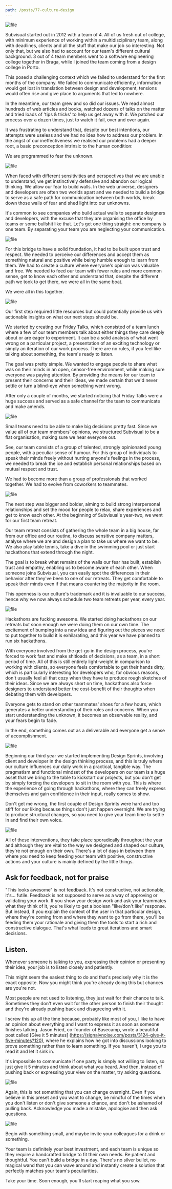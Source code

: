 ```yaml
---
path: /posts/77-culture-design
---
```


![file](https://subvisual.s3.amazonaws.com/blog/post_image/99/image-1458578163461.jpg)

Subvisual started out in 2012 with a team of 4. All of us fresh out of college, with minimum experience of working within a multidisciplinary team, along with deadlines, clients and all the stuff that make our job so interesting. Not only that, but we also had to account for our team's different cultural background. 3 out of 4 team members went to a software engineering college together in Braga, while I joined the team coming from a design college in Porto. 


This posed a challenging context which we failed to understand for the first months of the company. We failed to communicate efficiently, information would get lost in translation between design and development, tensions would often rise and give place to arguments that led to nowhere. 

In the meantime, our team grew and so did our issues. We read almost hundreds of web articles and books, watched dozens of talks on the matter and tried loads of 'tips & tricks' to help us get away with it. We patched our process over a dozen times, just to watch it fail, over and over again. 

It was frustrating to understand that, despite our best intentions, our attempts were useless and we had no idea how to address our problem. In the angst of our ineffectiveness we realised our problems had a deeper root, a basic preconception intrinsic to the human condition: 

We are programmed to fear the unknown. 


![file](https://subvisual.s3.amazonaws.com/blog/post_image/100/image-1458578175785.jpg)


When faced with different sensitivities and perspectives that we are unable to understand, we get instinctively defensive and abandon our logical thinking. We allow our fear to build walls. In the web universe, designers and developers are often two worlds apart and we needed to build a bridge to serve as a safe path for communication between both worlds, break down those walls of fear and shed light into our unknowns. 


It's common to see companies who build actual walls to separate designers and developers, with the excuse that they are organising the office by teams or some bullshit like that. Let's get one thing straight: one company is one team. By separating your team you are neglecting your communication.


![file](https://subvisual.s3.amazonaws.com/blog/post_image/102/image-1458578277695.jpg)

For this bridge to have a solid foundation, it had to be built upon trust and respect. We needed to perceive our differences and accept them as something natural and positive while being humble enough to learn from them. We had to create a culture where everyone's opinion was valuable and free. We needed to feed our team with fewer rules and more common sense, get to know each other and understand that, despite the different path we took to get there, we were all in the same boat. 

We were all in this together. 


![file](https://subvisual.s3.amazonaws.com/blog/post_image/103/image-1458578285660.jpg)

Our first step required  little resources but could potentially provide us with actionable insights on what our next steps should be. 

We started by creating our Friday Talks, which consisted of a team lunch where a few of our team members talk about either things they care deeply about or are eager to experiment. It can be a solid analysis of what went wrong on a particular project, a presentation of an exciting technology or simply an iteration of our work process. There are no rules, if you feel like talking about something, the team's ready to listen. 

The goal was pretty simple. We wanted to engage people to share what was on their minds in an open, censor-free environment, while making sure everyone was paying attention. By providing the means for our team to present their concerns and their ideas, we made certain that we'd never settle or turn a blind-eye when something went wrong. 

After only a couple of months, we started noticing that Friday Talks were a huge success and served as a safe channel for the team to communicate and make amends.


![file](https://subvisual.s3.amazonaws.com/blog/post_image/104/image-1458578298541.jpg)

Small teams need to be able to make big decisions pretty fast. Since we value all of our team members' opinions, we structured Subvisual to be a flat organisation, making sure we hear everyone out. 

See, our team consists of a group of talented, strongly opinionated young people, with a peculiar sense of humour. For this group of individuals to speak their minds freely without hurting anyone's feelings in the process, we needed to break the ice and establish personal relationships based on mutual respect and trust. 

We had to become more than a group of professionals that worked together. We had to evolve from coworkers to teammates. 


![file](https://subvisual.s3.amazonaws.com/blog/post_image/105/image-1458578308816.jpg)

The next step was bigger and bolder, aiming to build strong interpersonal relationships and set the mood for people to relax, share experiences and get to know each other. At the beginning of Subvisual's year-two, we went for our first team retreat.

Our team retreat consists of gathering the whole team in a big house, far from our office and our routine, to discuss sensitive company matters, analyse where we are and design a plan to take us where we want to be. We also play table tennis, take a dive in the swimming pool or just start hackathons that extend through the night. 

The goal is to break what remains of the walls our fear has built, establish trust and empathy, enabling us to become aware of each other. When someone joins Subvisual, you can easily spot the differences in their behavior after they've been to one of our retreats. They get comfortable to speak their minds even if that means countering the majority in the room. 

This openness is our culture's trademark and it is invaluable to our success, hence why we now always schedule two team retreats per year, every year.


![file](https://subvisual.s3.amazonaws.com/blog/post_image/106/image-1458578315360.jpg)

Hackathons are fucking awesome. We started doing hackathons on our retreats but soon enough we were doing them on our own time. The excitement of bumping into a new idea and figuring out the pieces we need to put together to build it is exhilarating, and this year we have planned to run six hackathons. 

With everyone involved from the get-go in the design process, you're forced to work fast and make shitloads of decisions, as a team, in a short period of time. All of this is still entirely light-weight in comparison to working with clients, so everyone feels comfortable to get their hands dirty, which is particularly interesting for developers who, for obvious reasons, don't usually feel all that cozy when they have to produce rough sketches of their ideas. Since we are always short on time, hackathons also force designers to understand better the cost-benefit of their thoughts when debating them with developers. 

Everyone gets to stand on other teammates' shoes for a few hours, which generates a better understanding of their roles and concerns. When you start understanding the unknown, it becomes an observable reality, and your fears begin to fade.

In the end, something comes out as a deliverable and everyone get a sense of accomplishment. 



![file](https://subvisual.s3.amazonaws.com/blog/post_image/107/image-1458578325926.jpg)

Beginning our third year we started implementing Design Sprints, involving client and developer in the design thinking process, and this is truly where our culture influences our daily work in a practical, tangible way. The pragmatism and functional mindset of the developers on our team is a huge asset that we bring to the table to kickstart our projects, but you don't get by simply forcing the developers to sit in the room with you. This is where the experience of going through hackathons, where they can freely express themselves and gain confidence in their input, really comes to show. 

Don't get me wrong, the first couple of Design Sprints were hard and too stiff for our liking because things don't just happen overnight.  We are trying to produce structural changes, so you need to give your team time to settle in and find their own voice. 


![file](https://subvisual.s3.amazonaws.com/blog/post_image/108/image-1458578339278.jpg)

All of these interventions, they take place sporadically throughout the year and although they are vital to the way we designed and shaped our culture, they're not enough on their own. There's a lot of days in between them where you need to keep feeding your team with positive, constructive actions and your culture is mainly defined by the little things. 


<h2> Ask for feedback, not for praise </h2>

"This looks awesome" is not feedback. It's not constructive, not actionable, it's... futile. Feedback is not supposed to serve as a way of approving or validating your work. If you show your design work and ask your teammates what they think of it, you're likely to get a boolean "like/don't like" response. But instead, if you explain the context of the user in that particular design, where they're coming from and where they want to go from there, you'll be feeding them your rationale and giving them the tools to start a rich and constructive dialogue. That's what leads to great iterations and smart decisions.



<h2> Listen. </h2>
 
Whenever someone is talking to you, expressing their opinion or presenting their idea, your job is to listen closely and patiently.

This might seem the easiest thing to do and that's precisely why it is the exact opposite. Now you might think you're already doing this but chances are you're not. 

Most people are not used to listening, they just wait for their chance to talk. Sometimes they don't even wait for the other person to finish their thought and they're already pushing back and disagreeing with it. 

I screw this up all the time because, probably like most of you, I like to have an opinion about everything and I want to express it as soon as someone finishes talking. Jason Fried, co-founder of Basecamp, wrote a beautiful post called [Give it 5 minutes] (https://signalvnoise.com/posts/3124-give-it-five-minutes?120), where he explains how he got into discussions looking to prove something rather than to learn something. If you haven't, I urge you to read it and let it sink in. 

It's impossible to communicate if one party is simply not willing to listen, so just give it 5 minutes and think about what you heard. And then, instead of pushing back or expressing your view on the matter, try asking questions. 

![file](https://subvisual.s3.amazonaws.com/blog/post_image/109/image-1458578350292.jpg)

Again, this is not something that you can change overnight. Even if you believe in this preset and you want to change, be mindful of the times when you don't listen or don't give someone a chance, and don't be ashamed of pulling back. Acknowledge you made a mistake, apologise and then ask questions.

![file](https://subvisual.s3.amazonaws.com/blog/post_image/110/image-1458578357572.jpg)

Begin with something small, and maybe invite your colleagues for a drink or something.  

Your team is definitely your best investment, and each team is unique so they require a handcrafted bridge to fit their own needs. Be patient and thoughtful. You can't build a bridge in a day. There's no silver bullet, no magical wand that you can wave around and instantly create a solution that perfectly matches your team's peculiarities. 

Take your time. Soon enough, you'll start reaping what you sow. 


